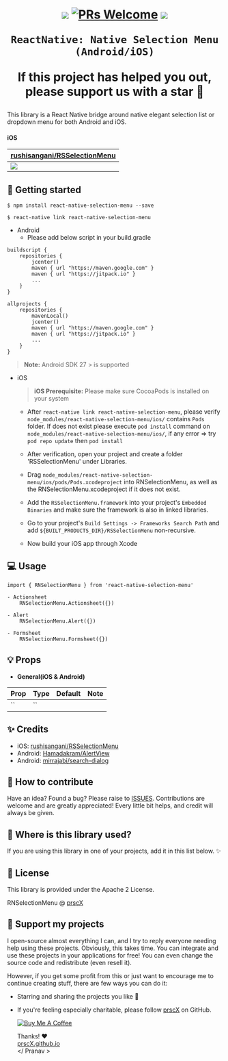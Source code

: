 <h1 align="center">

<p align="center">
  <a href="https://www.npmjs.com/package/react-native-selection-menu"><img src="http://img.shields.io/npm/v/react-native-selection-menu.svg?style=flat" /></a>
  <a href="https://github.com/prscX/react-native-selection-menu/pulls"><img alt="PRs Welcome" src="https://img.shields.io/badge/PRs-welcome-brightgreen.svg" /></a>
  <a href="https://github.com/prscX/react-native-selection-menu#License"><img src="https://img.shields.io/npm/l/react-native-selection-menu.svg?style=flat" /></a>
</p>


    ReactNative: Native Selection Menu (Android/iOS)

If this project has helped you out, please support us with a star 🌟
</h1>
This library is a React Native bridge around native elegant selection list or dropdown menu for both Android and iOS.


#### iOS

| **[rushisangani/RSSelectionMenu](https://github.com/rushisangani/RSSelectionMenu)**             |
| ----------------- |
| <img src="./assets/ios-hero.gif" />                  |



## 📖 Getting started

`$ npm install react-native-selection-menu --save`

`$ react-native link react-native-selection-menu`

* Android
  * Please add below script in your build.gradle

```
buildscript {
    repositories {
        jcenter()
        maven { url "https://maven.google.com" }
        maven { url "https://jitpack.io" }
        ...
    }
}

allprojects {
    repositories {
        mavenLocal()
        jcenter()
        maven { url "https://maven.google.com" }
        maven { url "https://jitpack.io" }
        ...
    }
}
```


> **Note:** Android SDK 27 > is supported

* iOS
    > **iOS Prerequisite:** Please make sure CocoaPods is installed on your system

  * After `react-native link react-native-selection-menu`, please verify `node_modules/react-native-selection-menu/ios/` contains `Pods` folder. If does not exist please execute `pod install` command on `node_modules/react-native-selection-menu/ios/`, if any error => try `pod repo update` then `pod install`
  * After verification, open your project and create a folder 'RSSelectionMenu' under Libraries.
  * Drag `node_modules/react-native-selection-menu/ios/pods/Pods.xcodeproject` into RNSelectionMenu, as well as the RNSelectionMenu.xcodeproject if it does not exist.
  * Add the `RSSelectionMenu.framework` into your project's `Embedded Binaries` and make sure the framework is also in linked libraries.
  * Go to your project's `Build Settings -> Frameworks Search Path` and add `${BUILT_PRODUCTS_DIR}/RSSelectionMenu` non-recursive.

  * Now build your iOS app through Xcode


## 💻 Usage

```
import { RNSelectionMenu } from 'react-native-selection-menu'

- Actionsheet
    RNSelectionMenu.Actionsheet({})

- Alert
    RNSelectionMenu.Alert({})

- Formsheet
    RNSelectionMenu.Formsheet({})

```


## 💡 Props

- **General(iOS & Android)**

| Prop                   | Type                | Default | Note                                             |
| ---------------------- | ------------------- | ------- | ------------------------------------------------ |
| ``     | ``            |         |                  |


## ✨ Credits

- iOS: [rushisangani/RSSelectionMenu](https://github.com/rushisangani/RSSelectionMenu)
- Android: [Hamadakram/AlertView](https://github.com/Hamadakram/AlertView)
- Android: [mirrajabi/search-dialog](https://github.com/mirrajabi/search-dialog)

## 🤔 How to contribute
Have an idea? Found a bug? Please raise to [ISSUES](https://github.com/prscX/react-native-selection-menu/issues).
Contributions are welcome and are greatly appreciated! Every little bit helps, and credit will always be given.

## 💫 Where is this library used?
If you are using this library in one of your projects, add it in this list below. ✨


## 📜 License
This library is provided under the Apache 2 License.

RNSelectionMenu @ [prscX](https://github.com/prscX)

## 💖 Support my projects
I open-source almost everything I can, and I try to reply everyone needing help using these projects. Obviously, this takes time. You can integrate and use these projects in your applications for free! You can even change the source code and redistribute (even resell it).

However, if you get some profit from this or just want to encourage me to continue creating stuff, there are few ways you can do it:
* Starring and sharing the projects you like 🚀
* If you're feeling especially charitable, please follow [prscX](https://github.com/prscX) on GitHub.

  <a href="https://www.buymeacoffee.com/prscX" target="_blank"><img src="https://www.buymeacoffee.com/assets/img/custom_images/orange_img.png" alt="Buy Me A Coffee" style="height: auto !important;width: auto !important;" ></a>

  Thanks! ❤️
  <br/>
  [prscX.github.io](https://prscx.github.io)
  <br/>
  </ Pranav >
